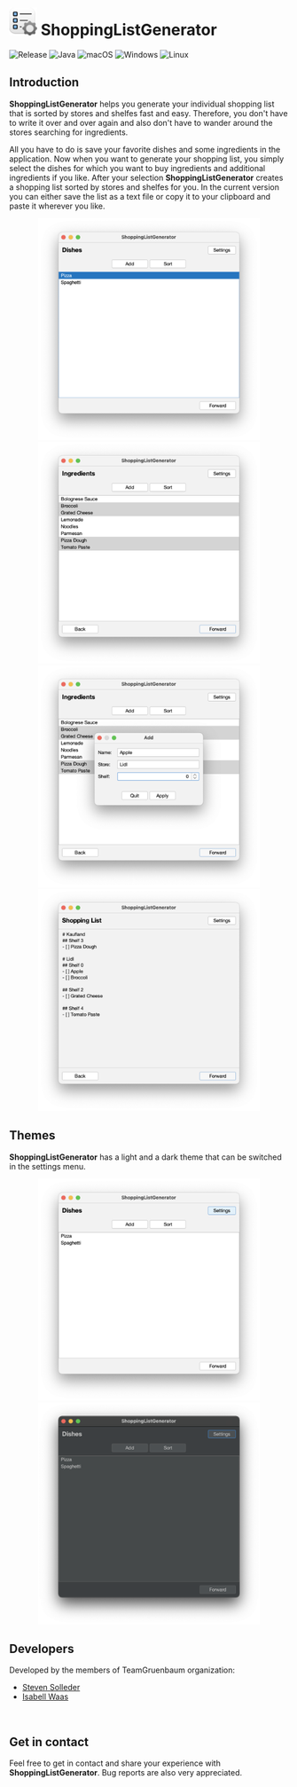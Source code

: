 <h1><img width="50" height="50" src="https://github.com/TeamGruenbaum/ShoppingListGenerator/blob/master/src/resources/icon_frameless.png" alt="icon" /> ShoppingListGenerator</h1>

![Release](https://img.shields.io/badge/release-2021.1-9cf)
![Java](https://img.shields.io/badge/JAVA-1.8-9cf)
![macOS](https://img.shields.io/badge/macOS-passing-blue)
![Windows](https://img.shields.io/badge/windows-passing-blue)
![Linux](https://img.shields.io/badge/linux-untested-blue)


## Introduction
**ShoppingListGenerator** helps you generate your individual shopping list that is sorted by stores and shelfes fast and easy. Therefore, you don't have to write it over and over again and also don't have to wander around the stores searching for ingredients.

All you have to do is save your favorite dishes and some ingredients in the application.
Now when you want to generate your shopping list, you simply select the dishes for which you want to buy ingredients and additional ingredients if you like.
After your selection **ShoppingListGenerator** creates a shopping list sorted by stores and shelfes for you.
In the current version you can either save the list as a text file or copy it to your clipboard and paste it wherever you like.

<p align="center">
<img src="https://github.com/TeamGruenbaum/ShoppingListGenerator/blob/master/screenshots/dishes.png" width="400" height="400" border=0>
<img src="https://github.com/TeamGruenbaum/ShoppingListGenerator/blob/master/screenshots/ingredients.png" width="400" height="400" border=0>
<img src="https://github.com/TeamGruenbaum/ShoppingListGenerator/blob/master/screenshots/add_ingredient.png" width="400" height="400" border=0>
<img src="https://github.com/TeamGruenbaum/ShoppingListGenerator/blob/master/screenshots/shopping_list.png" width="400" height="400" border=0>
</p>


## Themes
**ShoppingListGenerator** has a light and a dark theme that can be switched in the settings menu.

<p align="center">
<img src="https://github.com/TeamGruenbaum/ShoppingListGenerator/blob/master/screenshots/light_theme.png" width="400" height="400" border=0>
<img src="https://github.com/TeamGruenbaum/ShoppingListGenerator/blob/master/screenshots/dark_theme.png" width="400" height="400" border=0>
</p>


## Developers
Developed by the members of TeamGruenbaum organization:
- [Steven Solleder](https://stevensolleder.de/)
- [Isabell Waas](https://github.com/isabellwaas)
<br>

## Get in contact
Feel free to get in contact and share your experience with **ShoppingListGenerator**. Bug reports are also very appreciated.
